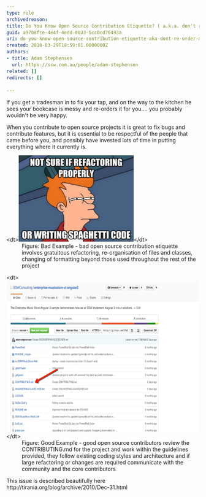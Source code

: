 ```yaml
---
type: rule
archivedreason: 
title: Do You Know Open Source Contribution Etiquette? ( a.k.a. don't re-order my house when you fix my tap)
guid: a97b8fce-4e4f-4edd-8033-5cc0cd76493a
uri: do-you-know-open-source-contribution-etiquette-aka-dont-re-order-my-house-when-you-fix-my-tap
created: 2016-03-29T18:59:01.0000000Z
authors:
- title: Adam Stephensen
  url: https://ssw.com.au/people/adam-stephensen
related: []
redirects: []

---
```


If you get a tradesman in to fix your tap, and on the way to the kitchen he sees your bookcase is messy and re-orders it for you.... you probably wouldn't be very happy.

When you contribute to open source projects it is great to fix bugs and contribute features, but it is essential to be respectful of the people that came before you, and possibly have invested lots of time in putting everything where it currently is.

<!--endintro-->
<dl class="badImage">&lt;dt&gt;<img src="etiquette-bad.png" alt="etiquette-bad.png" style="width:300px;height:225px;">&lt;/dt&gt;<dd>Figure: Bad Example - bad open source contribution etiquette involves gratuitous refactoring, re-organisation of files and classes, changing of formatting beyond those used throughout the rest of the project</dd></dl><dl class="goodImage">&lt;dt&gt;
      <img src="etiquette-good.png" alt="etiquette-good.png" style="width:700px;height:394px;">
   &lt;/dt&gt;<dd>Figure: Good Example - good open source contributors review the CONTRIBUTING.md for the project and work within the guidelines provided, they follow existing coding styles and architecture and if large refactoring or changes are required communicate with the community and the core contributors</dd></dl>
This issue is described beautifully here http://tirania.org/blog/archive/2010/Dec-31.html
